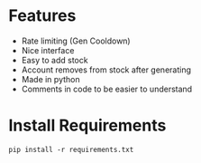 
# Features
- Rate limiting (Gen Cooldown)
- Nice interface
- Easy to add stock
- Account removes from stock after generating
- Made in python
- Comments in code to be easier to understand

# Install Requirements
```
pip install -r requirements.txt
```
